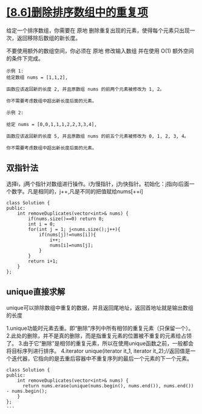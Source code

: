 # [[8.6]删除排序数组中的重复项](https://leetcode-cn.com/leetbook/read/top-interview-questions-easy/x2gy9m/)

给定一个排序数组，你需要在 原地 删除重复出现的元素，使得每个元素只出现一次，返回移除后数组的新长度。

不要使用额外的数组空间，你必须在 原地 修改输入数组 并在使用 O(1) 额外空间的条件下完成。

```
示例 1:
给定数组 nums = [1,1,2], 

函数应该返回新的长度 2, 并且原数组 nums 的前两个元素被修改为 1, 2。 

你不需要考虑数组中超出新长度后面的元素。
```
```
示例 2:

给定 nums = [0,0,1,1,1,2,2,3,3,4],

函数应该返回新的长度 5, 并且原数组 nums 的前五个元素被修改为 0, 1, 2, 3, 4。

你不需要考虑数组中超出新长度后面的元素。
```

## 双指针法
选择i，j两个指针对数组进行操作。i为慢指针，j为快指针。初始化：j指向i后面一个数字。凡是相同的，j++,凡是不同的把值赋给nums[++i]
```
class Solution {
public:
    int removeDuplicates(vector<int>& nums) {
        if(nums.size()==0) return 0;
        int i = 0;
        for(int j = 1; j<nums.size();j++){
            if(nums[j]!=nums[i]){
                i++;
                nums[i]=nums[j];
            }
        }
        return i+1;
    }
};
```

## unique直接求解
unique可以排除数组中重复的数据，并且返回尾地址，返回首地址就是输出数组的长度 

1.unique功能时元素去重。即“删除”序列中所有相邻的重复元素（只保留一个）。
2.此处的删除，并不是真的删除，而是指重复元素的位置被不重复的元素给占领了。
3.由于它“删除”是相邻的重复元素，所以在使用unique函数之前，一般都会将目标序列进行排序。
4.iterator unique(iterator it_1, iterator it_2);//返回值是一个迭代器，它指向的是去重后容器中不重复序列的最后一个元素的下一个元素。

```
class Solution {
public:
    int removeDuplicates(vector<int>& nums) {
      return nums.erase(unique(nums.begin(), nums.end()), nums.end()) - nums.begin();
    }
};
···
